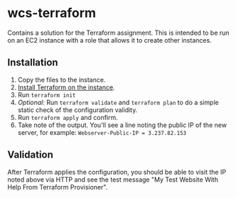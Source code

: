# wcs-terraform

Contains a solution for the Terraform assignment. This is intended to be run on an EC2 instance with a role that allows it to create other instances.

## Installation

1. Copy the files to the instance.
2. [Install Terraform on the instance](https://developer.hashicorp.com/terraform/tutorials/aws-get-started/install-cli#install-terraform).
3. Run `terraform init`
4. *Optional*: Run `terraform validate` and `terraform plan` to do a simple static check of the configuration validity.
5. Run `terraform apply` and confirm.
6. Take note of the output. You'll see a line noting the public IP of the new server, for example: `Webserver-Public-IP = 3.237.82.153`

## Validation

After Terraform applies the configuration, you should be able to visit the IP noted above via HTTP and see the test message "My Test Website With Help From Terraform Provisioner".
